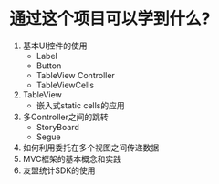 
# 通过这个项目可以学到什么?

1. 基本UI控件的使用
	- Label
	- Button
	- TableView Controller
	- TableViewCells
2. TableView
	- 嵌入式static cells的应用
3. 多Controller之间的跳转
	- StoryBoard
	- Segue
4. 如何利用委托在多个视图之间传递数据
5. MVC框架的基本概念和实践
6. 友盟统计SDK的使用


